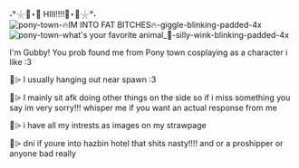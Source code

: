 ˖°𓇼🌊⋆🐚 HIII!!!!🌊⋆🐚𓇼°˖
![pony-town-🔥IM INTO FAT BITCHES🔥-giggle-blinking-padded-4x](https://github.com/user-attachments/assets/6f0427b3-264b-40d5-8fe0-cca603403aaf)
![pony-town-what's your favorite animal_🐸-silly-wink-blinking-padded-4x](https://github.com/user-attachments/assets/82170a80-12cb-4bcd-a89d-7e13309dc198)

I'm Gubby! You prob found me from Pony town cosplaying as a character i like :3 

🌊⩥ I usually hanging out near spawn :3

🌴⩥ I mainly sit afk doing other things on the side so if i miss something you say im very sorry!!! whisper me if you want an actual response from me

🐬⩥ i have all my intrests as images on my strawpage 

🦀⩥ dni if youre into hazbin hotel that shits nasty!!!! and or a proshipper or anyone bad really 
<!--
**GubbyGoober/GubbyGoober** is a ✨ _special_ ✨ repository because its `README.md` (this file) appears on your GitHub profile.

Here are some ideas to get you started:

- 🔭 I’m currently working on ...
- 🌱 I’m currently learning ...
- 👯 I’m looking to collaborate on ...
- 🤔 I’m looking for help with ...
- 💬 Ask me about ...
- 📫 How to reach me: ...
- 😄 Pronouns: ...
- ⚡ Fun fact: ...
-->

